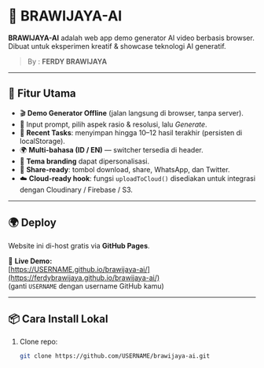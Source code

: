# 🌌 BRAWIJAYA-AI

**BRAWIJAYA-AI** adalah web app demo generator AI video berbasis browser.  
Dibuat untuk eksperimen kreatif & showcase teknologi AI generatif.  

> By : **FERDY BRAWIJAYA**

---

## 🚀 Fitur Utama
- 🎬 **Demo Generator Offline** (jalan langsung di browser, tanpa server).  
- 📝 Input prompt, pilih aspek rasio & resolusi, lalu *Generate*.  
- 📂 **Recent Tasks**: menyimpan hingga 10–12 hasil terakhir (persisten di localStorage).  
- 🌍 **Multi-bahasa (ID / EN)** — switcher tersedia di header.  
- 🎨 **Tema branding** dapat dipersonalisasi.  
- 🔗 **Share-ready**: tombol download, share, WhatsApp, dan Twitter.  
- ☁️ **Cloud-ready hook**: fungsi `uploadToCloud()` disediakan untuk integrasi dengan Cloudinary / Firebase / S3.  

---

## 🌍 Deploy
Website ini di-host gratis via **GitHub Pages**.

🔗 **Live Demo:**  
[https://USERNAME.github.io/brawijaya-ai/](https://ferdybrawijaya.github.io/brawijaya-ai/)  
(ganti `USERNAME` dengan username GitHub kamu)

---

## 📦 Cara Install Lokal
1. Clone repo:
   ```bash
   git clone https://github.com/USERNAME/brawijaya-ai.git
